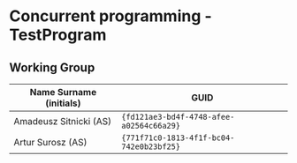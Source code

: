 # Concurrent programming - TestProgram

## Working Group

| Name Surname (initials) | GUID                                     |
| ----------------------- | ---------------------------------------- |
| Amadeusz Sitnicki (AS)  | `{fd121ae3-bd4f-4748-afee-a02564c66a29}` |
| Artur Surosz (AS)       | `{771f71c0-1813-4f1f-bc04-742e0b23bf25}` |
